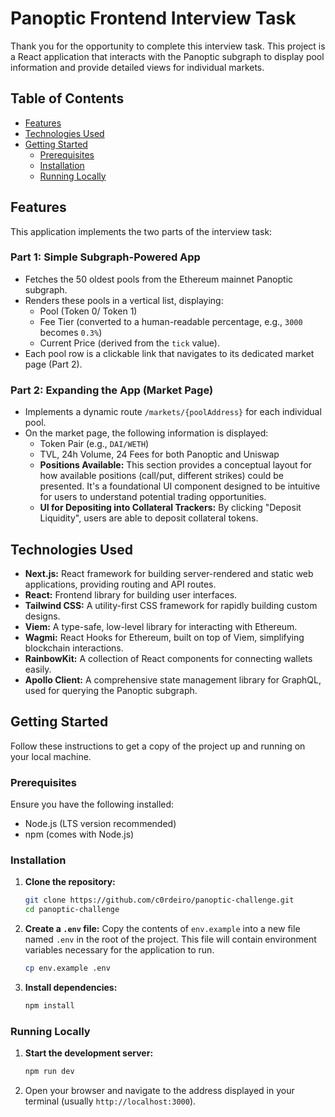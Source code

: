 # Panoptic Frontend Interview Task

Thank you for the opportunity to complete this interview task. This project is a React application that interacts with the Panoptic subgraph to display pool information and provide detailed views for individual markets.

## Table of Contents

- [Features](#features)
- [Technologies Used](#technologies-used)
- [Getting Started](#getting-started)
    - [Prerequisites](#prerequisites)
    - [Installation](#installation)
    - [Running Locally](#running-locally)

## Features

This application implements the two parts of the interview task:

### Part 1: Simple Subgraph-Powered App

- Fetches the 50 oldest pools from the Ethereum mainnet Panoptic subgraph.
- Renders these pools in a vertical list, displaying:
    - Pool (Token 0/ Token 1)
    - Fee Tier (converted to a human-readable percentage, e.g., `3000` becomes `0.3%`)
    - Current Price (derived from the `tick` value).
- Each pool row is a clickable link that navigates to its dedicated market page (Part 2).

### Part 2: Expanding the App (Market Page)

- Implements a dynamic route `/markets/{poolAddress}` for each individual pool.
- On the market page, the following information is displayed:
    - Token Pair (e.g., `DAI/WETH`)
    - TVL, 24h Volume, 24 Fees for both Panoptic and Uniswap
    - **Positions Available:** This section provides a conceptual layout for how available positions (call/put, different strikes) could be presented. It's a foundational UI component designed to be intuitive for users to understand potential trading opportunities.
    - **UI for Depositing into Collateral Trackers:** By clicking "Deposit Liquidity", users are able to deposit collateral tokens.

## Technologies Used

- **Next.js:** React framework for building server-rendered and static web applications, providing routing and API routes.
- **React:** Frontend library for building user interfaces.
- **Tailwind CSS:** A utility-first CSS framework for rapidly building custom designs.
- **Viem:** A type-safe, low-level library for interacting with Ethereum.
- **Wagmi:** React Hooks for Ethereum, built on top of Viem, simplifying blockchain interactions.
- **RainbowKit:** A collection of React components for connecting wallets easily.
- **Apollo Client:** A comprehensive state management library for GraphQL, used for querying the Panoptic subgraph.

## Getting Started

Follow these instructions to get a copy of the project up and running on your local machine.

### Prerequisites

Ensure you have the following installed:

- Node.js (LTS version recommended)
- npm (comes with Node.js)

### Installation

1.  **Clone the repository:**

    ```bash
    git clone https://github.com/c0rdeiro/panoptic-challenge.git
    cd panoptic-challenge
    ```

2.  **Create a `.env` file:**
    Copy the contents of `env.example` into a new file named `.env` in the root of the project. This file will contain environment variables necessary for the application to run.

    ```bash
    cp env.example .env
    ```

3.  **Install dependencies:**

    ```bash
    npm install
    ```

### Running Locally

1.  **Start the development server:**

    ```bash
    npm run dev
    ```

2.  Open your browser and navigate to the address displayed in your terminal (usually `http://localhost:3000`).
